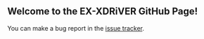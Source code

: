 ## Welcome to the EX-XDRiVER GitHub Page!

You can make a bug report in the [issue tracker](https://github.com/EX-XDRiVER/Issues).
